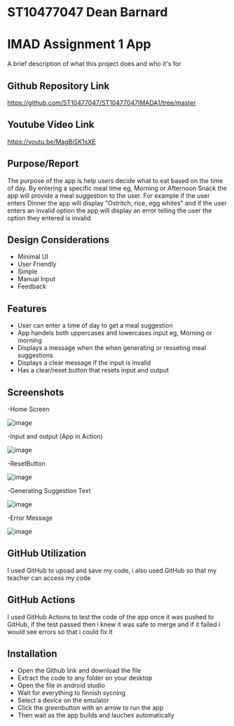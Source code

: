 # ST10477047 Dean Barnard
# IMAD Assignment 1 App
A brief description of what this project does and who it's for


## Github Repository Link
https://github.com/ST10477047/ST10477047IMADA1/tree/master
## Youtube Video Link
https://youtu.be/MagBiSK1sXE

## Purpose/Report
The purpose of the app is help users decide what to eat based on the time of day. By entering a specific meal time eg, Morning or Afternoon Snack the app will provide a meal suggestion to the user. For example if the user enters Dinner the app will display "Ostritch, rice, egg whites" and if the user enters an invalid option the app will display an error telling the user the option they entered is invalid 
## Design Considerations 
- Minimal UI
- User Friendly 
- Simple
- Manual Input
- Feedback
## Features 
- User can enter a time of day to get a meal suggestion 
- App handels both uppercases and lowercases input eg, Morning or morning 
- Displays a message when the when generating or resseting meal suggestions
- Displays a clear message if the input is invalid 
- Has a clear/reset button that resets input and output 
## Screenshots
-Home Screen


![image](https://github.com/user-attachments/assets/a26b3daa-143d-480c-ac7c-dd5f08950e06)

-Input and output (App in Action)


![image](https://github.com/user-attachments/assets/b8e02351-88cc-4377-ab31-cc065babb0bd)

-ResetButton

![image](https://github.com/user-attachments/assets/8709f366-443f-4c71-91e0-4fdb19b92370)

-Generating Suggestion Text

![image](https://github.com/user-attachments/assets/cd5fb116-6480-4fd7-89a9-7e36ad47e0d1)

-Error Message 


![image](https://github.com/user-attachments/assets/fdc800c8-0d5f-4ffe-b621-63a7f73e304d)

## GitHub Utilization 
I used GitHub to upoad and save my code, i also used GitHub so that my teacher can access my code 
## GitHub Actions 
I used GitHub Actions to test the code of the app once it was pushed to GitHub, if the test passed then i knew it was safe to merge and if it failed i would see errors so that i could fix it 
## Installation 
- Open the Github link and download the file
- Extract the code to any folder on your desktop
- Open the file in android studio
- Wait for everything to finnish sycning 
- Select a device on the emulator 
- Click the greenbutton with an arrow to run the app
- Then wait as the app builds and lauches automatically 
